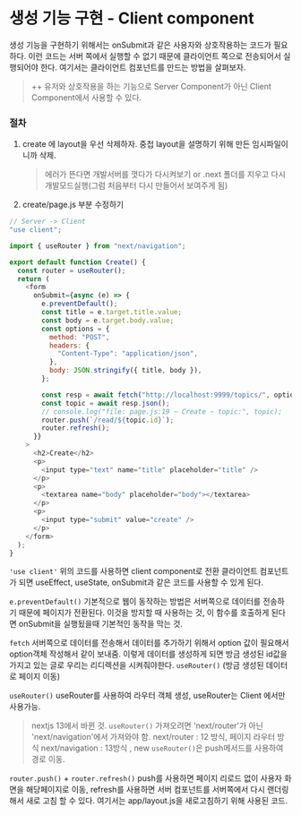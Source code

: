 # 생성 기능 구현 - Client component

생성 기능을 구현하기 위해서는 onSubmit과 같은 사용자와 상호작용하는 코드가 필요하다.
이런 코드는 서버 쪽에서 실행할 수 없기 때문에 클라이언트 쪽으로 전송되어서 실행되어야 한다. 여기서는 클라이언트 컴포넌트를 만드는 방법을 살펴보자.

> ++ 유저와 상호작용을 하는 기능으로 Server Component가 아닌 Client Component에서 사용할 수 있다.

### 절차

1. create 에 layout을 우선 삭제하자.
   중첩 layout을 설명하기 위해 만든 임시파일이니까 삭제.
   > 에러가 뜬다면 개발서버를 껏다가 다시켜보기 or .next 폴더를 지우고 다시 개발모드실행(그럼 처음부터 다시 만들어서 보여주게 됨)
2. create/page.js 부분 수정하기

```js
// Server -> Client
"use client";

import { useRouter } from "next/navigation";

export default function Create() {
  const router = useRouter();
  return (
    <form
      onSubmit={async (e) => {
        e.preventDefault();
        const title = e.target.title.value;
        const body = e.target.body.value;
        const options = {
          method: "POST",
          headers: {
            "Content-Type": "application/json",
          },
          body: JSON.stringify({ title, body }),
        };

        const resp = await fetch("http://localhost:9999/topics/", options);
        const topic = await resp.json();
        // console.log("file: page.js:19 ~ Create ~ topic:", topic);
        router.push(`/read/${topic.id}`);
        router.refresh();
      }}
    >
      <h2>Create</h2>
      <p>
        <input type="text" name="title" placeholder="title" />
      </p>
      <p>
        <textarea name="body" placeholder="body"></textarea>
      </p>
      <p>
        <input type="submit" value="create" />
      </p>
    </form>
  );
}
```

`'use client'`
위의 코드를 사용하면 client component로 전환
클라이언트 컴포넌트가 되면 useEffect, useState, onSubmit과 같은 코드를 사용할 수 있게 된다.

`e.preventDefault()`
기본적으로 웹이 동작하는 방법은 서버쪽으로 데이터를 전송하기 때문에 페이지가 전환된다. 이것을 방지할 때 사용하는 것,
이 함수를 호출하게 된다면 onSubmit을 실행됬을때 기본적인 동작을 막는 것.

`fetch`
서버쪽으로 데이터를 전송해서 데이터를 추가하기 위해서 option 값이 필요해서 option객체 작성해서 같이 보내줌.
이렇게 데이터를 생성하게 되면 방금 생성된 id값을 가지고 있는 글로 우리는 리디렉션을 시켜줘야한다. `useRouter()`
(방금 생성된 데이터로 페이지 이동)

`useRouter()`
useRouter를 사용하여 라우터 객체 생성, useRouter는 Client 에서만 사용가능.

> nextjs 13에서 바뀐 것. `useRouter()` 가져오려면 'next/router'가 아닌 'next/navigation'에서 가져와야 함.
> next/router : 12 방식, 페이지 라우터 방식
> next/navigation : 13방식 , new
> `useRouter()`은 push메서드를 사용하여 경로 이동.

`router.push()` + `router.refresh()`
push를 사용하면 페이지 리로드 없이 사용자 화면을 해당페이지로 이동, refresh를 사용하면 서버 컴포넌트를 서버쪽에서 다시 랜더링해서 새로 고침 할 수 있다.
여기서는 app/layout.js을 새로고침하기 위해 사용된 코드.
